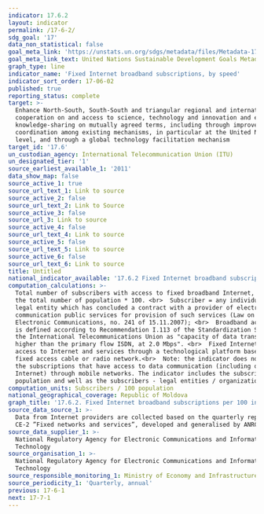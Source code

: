 ```yaml
---
indicator: 17.6.2
layout: indicator
permalink: /17-6-2/
sdg_goal: '17'
data_non_statistical: false
goal_meta_link: 'https://unstats.un.org/sdgs/metadata/files/Metadata-17-06-02.pdf '
goal_meta_link_text: United Nations Sustainable Development Goals Metadata (PDF 211 KB)
graph_type: line
indicator_name: 'Fixed Internet broadband subscriptions, by speed'
indicator_sort_order: 17-06-02
published: true
reporting_status: complete
target: >-
  Enhance North-South, South-South and triangular regional and international
  cooperation on and access to science, technology and innovation and enhance
  knowledge-sharing on mutually agreed terms, including through improved
  coordination among existing mechanisms, in particular at the United Nations
  level, and through a global technology facilitation mechanism
target_id: '17.6'
un_custodian_agency: International Telecommunication Union (ITU)
un_designated_tier: '1'
source_earliest_available_1: '2011'
data_show_map: false
source_active_1: true
source_url_text_1: Link to source
source_active_2: false
source_url_text_2: Link to Source
source_active_3: false
source_url_3: Link to source
source_active_4: false
source_url_text_4: Link to source
source_active_5: false
source_url_text_5: Link to source
source_active_6: false
source_url_text_6: Link to source
title: Untitled
national_indicator_available: '17.6.2 Fixed Internet broadband subscriptions per 100 inhabitants, by speed'
computation_calculations: >-
  Total number of subscribers with access to fixed broadband Internet, out of
  the total number of population * 100. <br>  Subscriber = any individual or
  legal entity which has concluded a contract with a provider of electronic
  communication public services for provision of such services (Law on
  Electronic Communications, no. 241 of 15.11.2007); <br>  Broadband access  =
  is defined according to Recommendation I.113 of the Standardization Sector of
  the International Telecommunications Union as "capacity of data transfer
  higher than the primary flow ISDN, at 2.0 Mbps". <br>  Fixed Internet  =
  access to Internet and services through a technological platform based on
  fixed access cable or radio network.<br>  Note: the indicator does not include
  the subscriptions that have access to data communication (including on
  Internet) through mobile networks. The indicator includes the subscribers from
  population and well as the subscribers - legal entities / organizations.
computation_units: Subscribers / 100 population
national_geographical_coverage: Republic of Moldova
graph_title: '17.6.2. Fixed Internet broadband subscriptions per 100 inhabitants, by speed '
source_data_source_1: >-
  Data from Internet providers are collected based on the quarterly report f.nr.
  CE-2 ”Fixed networks and services”, developed and generalised by ANRCETI
source_data_supplier_1: >-
  National Regulatory Agency for Electronic Communications and Information
  Technology
source_organisation_1: >-
  National Regulatory Agency for Electronic Communications and Information
  Technology 
source_responsible_monitoring_1: Ministry of Economy and Infrastructure
source_periodicity_1: 'Quarterly, annual'
previous: 17-6-1
next: 17-7-1
---
```

